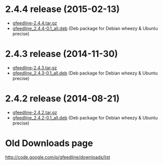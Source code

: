 # 2.4.4 release (2015-02-13) #

  * [gfeedline-2.4.4.tar.gz](https://dl.dropboxusercontent.com/u/4418967/GFeedLine/gfeedline-2.4.4.tar.gz)
  * [gfeedline\_2.4.4-0.1\_all.deb](https://dl.dropboxusercontent.com/u/4418967/GFeedLine/gfeedline_2.4.4-0.1_all.deb) (Deb package for Debian wheezy & Ubuntu precise)

# 2.4.3 release (2014-11-30) #

  * [gfeedline-2.4.3.tar.gz](https://dl.dropboxusercontent.com/u/4418967/GFeedLine/gfeedline-2.4.3.tar.gz)
  * [gfeedline\_2.4.3-0.1\_all.deb](https://dl.dropboxusercontent.com/u/4418967/GFeedLine/gfeedline_2.4.3-0.1_all.deb) (Deb package for Debian wheezy & Ubuntu precise)

# 2.4.2 release (2014-08-21) #

  * [gfeedline-2.4.2.tar.gz](https://dl.dropboxusercontent.com/u/4418967/GFeedLine/gfeedline-2.4.2.tar.gz)
  * [gfeedline\_2.4.2-0.1\_all.deb](https://dl.dropboxusercontent.com/u/4418967/GFeedLine/gfeedline_2.4.2-0.1_all.deb) (Deb package for Debian wheezy & Ubuntu precise)


# Old Downloads page #

http://code.google.com/p/gfeedline/downloads/list